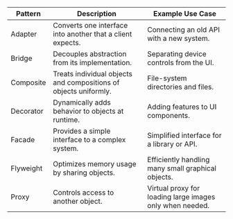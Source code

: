 

|Pattern |Description |Example Use Case
|---|-|---|
|Adapter|Converts one interface into another that a client expects.|Connecting an old API with a new system.|
|Bridge|Decouples abstraction from its implementation.|Separating device controls from the UI.|
|Composite|Treats individual objects and compositions of objects uniformly.|File-system directories and files.|
|Decorator|Dynamically adds behavior to objects at runtime.|Adding features to UI components.|
|Facade|Provides a simple interface to a complex system.|Simplified interface for a library or API.|
|Flyweight|Optimizes memory usage by sharing objects.|Efficiently handling many small graphical objects.|
|Proxy|Controls access to another object.|Virtual proxy for loading large images only when needed.|
